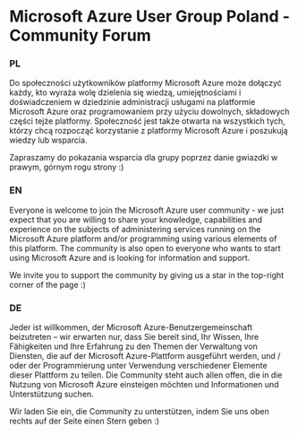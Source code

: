 # Microsoft Azure User Group Poland - Community Forum

### PL
Do społeczności użytkowników platformy Microsoft Azure może dołączyć każdy, kto wyraża wolę dzielenia się wiedzą, umiejętnościami i doświadczeniem w dziedzinie administracji usługami na platformie Microsoft Azure oraz programowaniem przy użyciu dowolnych, składowych części tejże platformy. Społeczność jest także otwarta na wszystkich tych, którzy chcą rozpocząć korzystanie z platformy Microsoft Azure i poszukują wiedzy lub wsparcia.

Zapraszamy do pokazania wsparcia dla grupy poprzez danie gwiazdki w prawym, górnym rogu strony :)

### EN
Everyone is welcome to join the Microsoft Azure user community - we just expect that you are willing to share your knowledge, capabilities and experience on the subjects of administering services running on the Microsoft Azure platform and/or programming using various elements of this platform. The community is also open to everyone who wants to start using Microsoft Azure and is looking for information and support.

We invite you to support the community by giving us a star in the top-right corner of the page :)

### DE
Jeder ist willkommen, der Microsoft Azure-Benutzergemeinschaft beizutreten – wir erwarten nur, dass Sie bereit sind, Ihr Wissen, Ihre Fähigkeiten und Ihre Erfahrung zu den Themen der Verwaltung von Diensten, die auf der Microsoft Azure-Plattform ausgeführt werden, und / oder der Programmierung unter Verwendung verschiedener Elemente dieser Plattform zu teilen. Die Community steht auch allen offen, die in die Nutzung von Microsoft Azure einsteigen möchten und Informationen und Unterstützung suchen.

Wir laden Sie ein, die Community zu unterstützen, indem Sie uns oben rechts auf der Seite einen Stern geben :)
